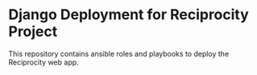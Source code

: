 # Django Deployment for Reciprocity Project

This repository contains ansible roles and playbooks to deploy the Reciprocity web app.

